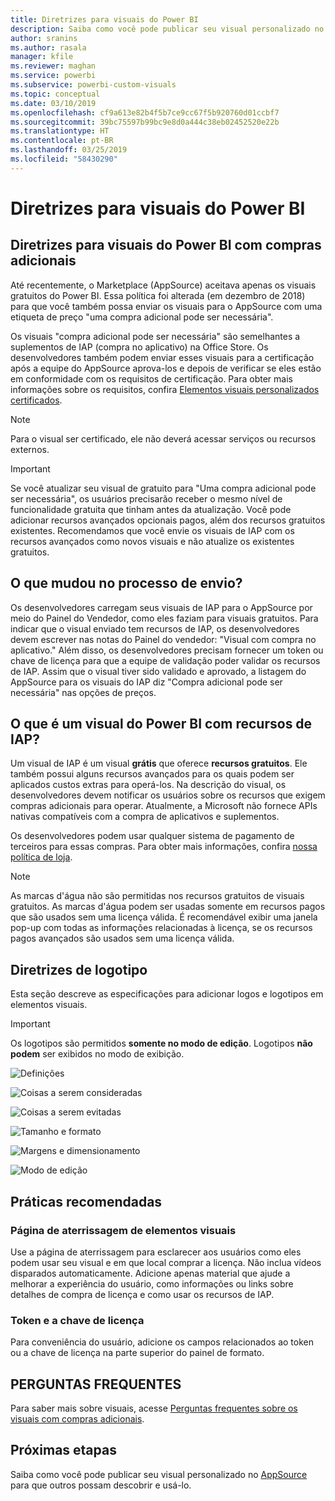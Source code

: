 ```yaml
---
title: Diretrizes para visuais do Power BI
description: Saiba como você pode publicar seu visual personalizado no AppSource para que outros possam descobrir e usá-lo por meio de uma compra.
author: sranins
ms.author: rasala
manager: kfile
ms.reviewer: maghan
ms.service: powerbi
ms.subservice: powerbi-custom-visuals
ms.topic: conceptual
ms.date: 03/10/2019
ms.openlocfilehash: cf9a613e82b4f5b7ce9cc67f5b920760d01ccbf7
ms.sourcegitcommit: 39bc75597b99bc9e8d0a444c38eb02452520e22b
ms.translationtype: HT
ms.contentlocale: pt-BR
ms.lasthandoff: 03/25/2019
ms.locfileid: "58430290"
---
```

# <a name="guidelines-for-power-bi-visuals"></a>Diretrizes para visuais do Power BI

## <a name="guidelines-for-power-bi-visuals-with-additional-purchases"></a>Diretrizes para visuais do Power BI com compras adicionais

Até recentemente, o Marketplace (AppSource) aceitava apenas os visuais gratuitos do Power BI. Essa política foi alterada (em dezembro de 2018) para que você também possa enviar os visuais para o AppSource com uma etiqueta de preço "uma compra adicional pode ser necessária". 

Os visuais "compra adicional pode ser necessária" são semelhantes a suplementos de IAP (compra no aplicativo) na Office Store. Os desenvolvedores também podem enviar esses visuais para a certificação após a equipe do AppSource aprova-los e depois de verificar se eles estão em conformidade com os requisitos de certificação. Para obter mais informações sobre os requisitos, confira [Elementos visuais personalizados certificados](../power-bi-custom-visuals-certified.md).

> [!NOTE]
> Para o visual ser certificado, ele não deverá acessar serviços ou recursos externos.

>[!IMPORTANT]  
> Se você atualizar seu visual de gratuito para "Uma compra adicional pode ser necessária", os usuários precisarão receber o mesmo nível de funcionalidade gratuita que tinham antes da atualização. Você pode adicionar recursos avançados opcionais pagos, além dos recursos gratuitos existentes. Recomendamos que você envie os visuais de IAP com os recursos avançados como novos visuais e não atualize os existentes gratuitos.

## <a name="what-changed-in-the-submission-process"></a>O que mudou no processo de envio?

Os desenvolvedores carregam seus visuais de IAP para o AppSource por meio do Painel do Vendedor, como eles faziam para visuais gratuitos. Para indicar que o visual enviado tem recursos de IAP, os desenvolvedores devem escrever nas notas do Painel do vendedor: "Visual com compra no aplicativo." Além disso, os desenvolvedores precisam fornecer um token ou chave de licença para que a equipe de validação poder validar os recursos de IAP. Assim que o visual tiver sido validado e aprovado, a listagem do AppSource para os visuais do IAP diz "Compra adicional pode ser necessária" nas opções de preços.

## <a name="what-is-a-power-bi-visual-with-iap-features"></a>O que é um visual do Power BI com recursos de IAP?

Um visual de IAP é um visual **grátis** que oferece **recursos gratuitos**. Ele também possui alguns recursos avançados para os quais podem ser aplicados custos extras para operá-los. Na descrição do visual, os desenvolvedores devem notificar os usuários sobre os recursos que exigem compras adicionais para operar. Atualmente, a Microsoft não fornece APIs nativas compatíveis com a compra de aplicativos e suplementos.

Os desenvolvedores podem usar qualquer sistema de pagamento de terceiros para essas compras. Para obter mais informações, confira [nossa política de loja](https://docs.microsoft.com/office/dev/store/validation-policies#2-apps-or-add-ins-can-display-certain-ads).

> [!NOTE]
> As marcas d'água não são permitidas nos recursos gratuitos de visuais gratuitos. As marcas d'água podem ser usadas somente em recursos pagos que são usados sem uma licença válida. É recomendável exibir uma janela pop-up com todas as informações relacionadas à licença, se os recursos pagos avançados são usados sem uma licença válida.  

## <a name="logo-guidelines"></a>Diretrizes de logotipo

Esta seção descreve as especificações para adicionar logos e logotipos em elementos visuais.

> [!IMPORTANT]
> Os logotipos são permitidos **somente no modo de edição**. Logotipos **não podem** ser exibidos no modo de exibição.

![Definições](media/guidelines-powerbi-visuals/definitions.png)

![Coisas a serem consideradas](media/guidelines-powerbi-visuals/things-to-keep-in-mind.png)

![Coisas a serem evitadas](media/guidelines-powerbi-visuals/things-to-avoid.png)

![Tamanho e formato](media/guidelines-powerbi-visuals/size-and-format.png)

![Margens e dimensionamento](media/guidelines-powerbi-visuals/margins-and-sizes.png)

![Modo de edição](media/guidelines-powerbi-visuals/logos-in-edit-mode.png)

## <a name="best-practices"></a>Práticas recomendadas

### <a name="visual-landing-page"></a>Página de aterrissagem de elementos visuais

Use a página de aterrissagem para esclarecer aos usuários como eles podem usar seu visual e em que local comprar a licença. Não inclua vídeos disparados automaticamente. Adicione apenas material que ajude a melhorar a experiência do usuário, como informações ou links sobre detalhes de compra de licença e como usar os recursos de IAP.

### <a name="license-key-and-token"></a>Token e a chave de licença

Para conveniência do usuário, adicione os campos relacionados ao token ou a chave de licença na parte superior do painel de formato.

## <a name="faq"></a>PERGUNTAS FREQUENTES

Para saber mais sobre visuais, acesse [Perguntas frequentes sobre os visuais com compras adicionais](https://docs.microsoft.com/power-bi/power-bi-custom-visuals-faq#visuals-with-additional-purchases).

## <a name="next-steps"></a>Próximas etapas

Saiba como você pode publicar seu visual personalizado no [AppSource](office-store.md) para que outros possam descobrir e usá-lo.
